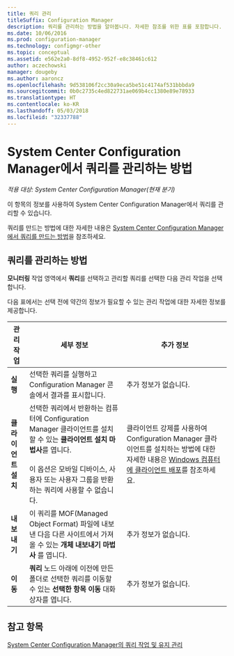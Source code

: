 ```yaml
---
title: 쿼리 관리
titleSuffix: Configuration Manager
description: 쿼리를 관리하는 방법을 알아봅니다. 자세한 참조를 위한 표를 포함합니다.
ms.date: 10/06/2016
ms.prod: configuration-manager
ms.technology: configmgr-other
ms.topic: conceptual
ms.assetid: e562e2a0-8df8-4952-952f-e8c38461c612
author: aczechowski
manager: dougeby
ms.author: aaroncz
ms.openlocfilehash: 9d538106f2cc30a9eca5be51c4174af531bbbda9
ms.sourcegitcommit: 0b0c2735c4ed822731ae069b4cc1380e89e78933
ms.translationtype: HT
ms.contentlocale: ko-KR
ms.lasthandoff: 05/03/2018
ms.locfileid: "32337788"
---
```

# <a name="how-to-manage-queries-in-system-center-configuration-manager"></a>System Center Configuration Manager에서 쿼리를 관리하는 방법

*적용 대상: System Center Configuration Manager(현재 분기)*

이 항목의 정보를 사용하여 System Center Configuration Manager에서 쿼리를 관리할 수 있습니다.  

 쿼리를 만드는 방법에 대한 자세한 내용은 [System Center Configuration Manager에서 쿼리를 만드는 방법](../../../core/servers/manage/create-queries.md)을 참조하세요.  

## <a name="how-to-manage-queries"></a>쿼리를 관리하는 방법  
 **모니터링** 작업 영역에서 **쿼리**를 선택하고 관리할 쿼리를 선택한 다음 관리 작업을 선택합니다.  

 다음 표에서는 선택 전에 약간의 정보가 필요할 수 있는 관리 작업에 대한 자세한 정보를 제공합니다.  

|관리 작업|세부 정보|추가 정보|  
|---------------------|-------------|----------------------|  
|**실행**|선택한 쿼리를 실행하고 Configuration Manager 콘솔에서 결과를 표시합니다.|추가 정보가 없습니다.|  
|**클라이언트 설치**|선택한 쿼리에서 반환하는 컴퓨터에 Configuration Manager 클라이언트를 설치할 수 있는 **클라이언트 설치 마법사**를 엽니다.<br /><br /> 이 옵션은 모바일 디바이스, 사용자 또는 사용자 그룹을 반환하는 쿼리에 사용할 수 없습니다.|클라이언트 강제를 사용하여 Configuration Manager 클라이언트를 설치하는 방법에 대한 자세한 내용은 [Windows 컴퓨터에 클라이언트 배포](/sccm/core/clients/deploy/deploy-clients-to-windows-computers)를 참조하세요.|  
|**내보내기**|이 쿼리를 MOF(Managed Object Format) 파일에 내보낸 다음 다른 사이트에서 가져올 수 있는 **개체 내보내기 마법사** 를 엽니다.|추가 정보가 없습니다.|  
|**이동**|**쿼리** 노드 아래에 이전에 만든 폴더로 선택한 쿼리를 이동할 수 있는 **선택한 항목 이동** 대화 상자를 엽니다.|추가 정보가 없습니다.|  

## <a name="see-also"></a>참고 항목  
 [System Center Configuration Manager의 쿼리 작업 및 유지 관리](../../../core/servers/manage/operations-and-maintenance-for-queries.md)
